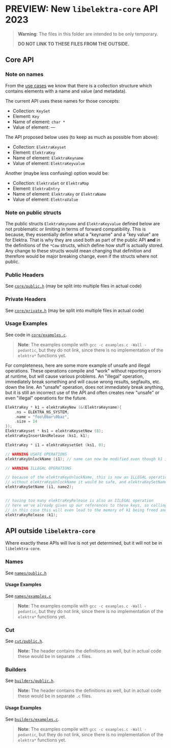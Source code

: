 # PREVIEW: New `libelektra-core` API 2023

> **Warning**: The files in this folder are intended to be only temporary.
>
> **DO NOT LINK TO THESE FILES FROM THE OUTSIDE.**

## Core API

### Note on names

From the [use cases](/doc/usecases/core/README.md) we know that there is a collection structure which contains elements with a name and value (and metadata).

The current API uses these names for those concepts:

- Collection: `KeySet`
- Element: `Key`
- Name of element: `char *`
- Value of element: —

The API proposed below uses (to keep as much as possible from above):

- Collection: `ElektraKeyset`
- Element: `ElektraKey`
- Name of element: `ElektraKeyname`
- Value of element: `ElektraKeyvalue`

Another (maybe less confusing) option would be:

- Collection: `ElektraSet` or `ElektraMap`
- Element: `ElektraEntry`
- Name of element: `ElektraKey` or `ElektraName`
- Value of element: `ElektraValue`

### Note on public structs

The public structs `ElektraKeyname` and `ElektraKeyvalue` defined below are not problematic or limiting in terms of forward compatibility.
This is because, they essentially define what a "keyname" and a "key value" are for Elektra.
That is why they are used both as part of the public API **and** in the definitions of the `*Cow` structs, which define how stuff is actually stored.
Any change to these structs would mean changing that definition and therefore would be major breaking change, even if the structs where not public.

### Public Headers

See [`core/public.h`](core/public.h) (may be split into multiple files in actual code)

### Private Headers

See [`core/private.h`](core/private.h) (may be split into multiple files in actual code)

### Usage Examples

See code in [`core/examples.c`](core/examples.c).

> **Note**: The examples compile with `gcc -c examples.c -Wall -pedantic`, but they do not link, since there is no implementation of the `elektra*` functions yet.

For completeness, here are some more example of unsafe and illegal operations.
These operations compile and "work" without reporting errors at runtime, but will cause various problems.
An "illegal" operation, immediately break something and will cause wrong results, segfaults, etc. down the line.
An "unsafe" operation, does not immediately break anything, but it is still an incorrect use of the API and often creates new "unsafe" or even "illegal" operations for the future.

```c
ElektraKey * k1 = elektraKeyNew (&(ElektraKeyname){
    .ns = ELEKTRA_NS_SYSTEM,
    .name = "foo\0bar\0baz",
    .size = 14
});
ElektraKeyset * ks1 = elektraKeysetNew (8);
elektraKeyInsertAndRelease (ks1, k1);

ElektraKey * i1 = elektraKeysetGet (ks1, 0);

// WARNING USAFE OPERATIONS
elektraKeyUnlockName (i1); // name can now be modified even though k1 is still part of ks1

// WARNING ILLEGAL OPERATIONS

// because of the elektraKeyUnlockName, this is now an ILLEGAL operation, we are changing the name of a key that is part of a keyset
// without elektraKeyUnlockName it would be safe, and elektraKeySetName would return an error
elektraKeySetName (i1, name2);


// having too many elektraKeyRelease is also an IILEGAL operation
// here we've already given up our references to these keys, so calling elektraKeyRelease again means we're releasing somebody else's reference
// in this case this will even lead to the memory of k1 being freed and ks1 containing invalid pointers, because we're releasing the reference to k1 that is held by ks1
elektraKeyRelease (k1);
```

## API outside `libelektra-core`

Where exactly these APIs will live is not yet determined, but it will not be in `libelektra-core`.

### Names

See [`names/public.h`](names/public.h)

#### Usage Examples

See [`names/examples.c`](names/examples.c)

> **Note**: The examples compile with `gcc -c examples.c -Wall -pedantic`, but they do not link, since there is no implementation of the `elektra*` functions yet.

### Cut

See [`cut/public.h`](cut/public.h).

> **Note:** The header contains the definitions as well, but in actual code these would be in separate `.c` files.

### Builders

See [`builders/public.h`](builders/public.h).

> **Note:** The header contains the definitions as well, but in actual code these would be in separate `.c` files.

#### Usage Examples

See [`builders/examples.c`](builders/examples.c).

> **Note**: The examples compile with `gcc -c examples.c -Wall -pedantic`, but they do not link, since there is no implementation of the `elektra*` functions yet.
